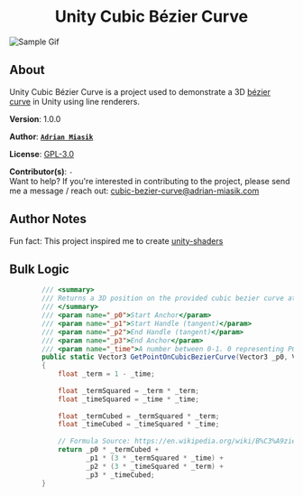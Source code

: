 <h1 align="center">Unity Cubic Bézier Curve</h1>

![Sample Gif](promotional/cubic-bezier-curve-demo-preview.gif)

## About

Unity Cubic Bézier Curve is a project used to demonstrate a 3D [bézier curve](https://en.wikipedia.org/wiki/B%C3%A9zier_curve) in Unity using line renderers.

**Version**:  1.0.0

**Author**:  **[`Adrian Miasik`](https://adrian-miasik.com)**

**License**: [GPL-3.0](LICENSE)

**Contributor(s)**: `-`  
Want to help? If you're interested in contributing to the project, please send me a message / reach out: cubic-bezier-curve@adrian-miasik.com

## Author Notes
Fun fact: This project inspired me to create [unity-shaders](https://github.com/adrian-miasik/unity-shaders/releases/tag/v1.0.0)

## Bulk Logic
``` C#
        /// <summary>
        /// Returns a 3D position on the provided cubic bezier curve at a specific time (0-1)
        /// </summary>
        /// <param name="_p0">Start Anchor</param>
        /// <param name="_p1">Start Handle (tangent)</param>
        /// <param name="_p2">End Handle (tangent)</param>
        /// <param name="_p3">End Anchor</param>
        /// <param name="_time">A number between 0-1. 0 representing P0 and 1 representing P3</param>
        public static Vector3 GetPointOnCubicBezierCurve(Vector3 _p0, Vector3 _p1, Vector3 _p2, Vector3 _p3, float _time)
        {
            float _term = 1 - _time;
            
            float _termSquared = _term * _term;
            float _timeSquared = _time * _time;
            
            float _termCubed = _termSquared * _term;
            float _timeCubed = _timeSquared * _time;
            
            // Formula Source: https://en.wikipedia.org/wiki/B%C3%A9zier_curve#Cubic_B%C3%A9zier_curves
            return _p0 * _termCubed + 
                   _p1 * (3 * _termSquared * _time) +
                   _p2 * (3 * _timeSquared * _term) +
                   _p3 * _timeCubed;
        }
 ```
